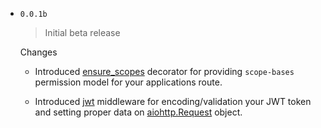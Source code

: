 - `0.0.1b`
    > Initial beta release

    Changes

    * Introduced [ensure_scopes]() decorator for providing `scope-bases` permission model for your applications route.

    * Introduced [jwt]() middleware for encoding/validation your JWT token and setting proper data on [aiohttp.Request]() object.
